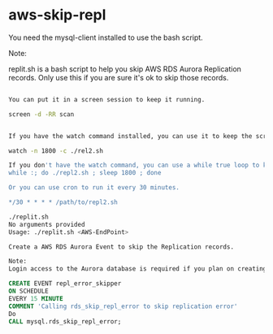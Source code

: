 # aws-skip-repl

You need the mysql-client installed to use the bash script.

Note:

replit.sh is a bash script to help you skip AWS RDS Aurora Replication records. 
Only use this if you are sure it's ok to skip those records.


```bash

You can put it in a screen session to keep it running.

screen -d -RR scan


If you have the watch command installed, you can use it to keep the script running.

watch -n 1800 -c ./rel2.sh

If you don't have the watch command, you can use a while true loop to keep the script running.
while :; do ./repl2.sh ; sleep 1800 ; done

Or you can use cron to run it every 30 minutes.

*/30 * * * * /path/to/repl2.sh

```

```bash
./replit.sh          
No arguments provided
Usage: ./replit.sh <AWS-EndPoint>
```

```bash
Create a AWS RDS Aurora Event to skip the Replication records.

Note:
Login access to the Aurora database is required if you plan on creating the Event.
```

```SQL
CREATE EVENT repl_error_skipper 
ON SCHEDULE 
EVERY 15 MINUTE
COMMENT 'Calling rds_skip_repl_error to skip replication error'
Do
CALL mysql.rds_skip_repl_error;

```